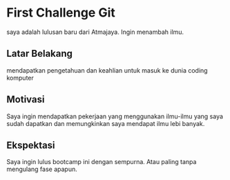 # First Challenge Git
saya adalah lulusan baru dari Atmajaya. Ingin menambah ilmu.

## Latar Belakang
mendapatkan pengetahuan dan keahlian untuk masuk ke dunia coding komputer

## Motivasi
Saya ingin mendapatkan pekerjaan yang menggunakan ilmu-ilmu yang saya sudah dapatkan dan memungkinkan saya mendapat ilmu lebi banyak.

## Ekspektasi
Saya ingin lulus bootcamp ini dengan sempurna. Atau paling tanpa mengulang fase apapun.

